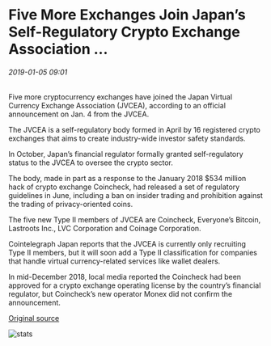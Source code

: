 # Five More Exchanges Join Japan’s Self-Regulatory Crypto Exchange Association ...

###### 2019-01-05 09:01

Five more cryptocurrency exchanges have joined the Japan Virtual Currency Exchange Association (JVCEA), according to an official announcement on Jan. 4 from the JVCEA.

The JVCEA is a self-regulatory body formed in April by 16 registered crypto exchanges that aims to create industry-wide investor safety standards.

In October, Japan’s financial regulator formally granted self-regulatory status to the JVCEA to oversee the crypto sector.

The body, made in part as a response to the January 2018 $534 million hack of crypto exchange Coincheck, had released a set of regulatory guidelines in June, including a ban on insider trading and prohibition against the trading of privacy-oriented coins.

The five new Type II members of JVCEA are Coincheck, Everyone’s Bitcoin, Lastroots Inc., LVC Corporation and Coinage Corporation.

Cointelegraph Japan reports that the JVCEA is currently only recruiting Type II members, but it will soon add a Type II classification for companies that handle virtual currency-related services like wallet dealers.

In mid-December 2018, local media reported the Coincheck had been approved for a crypto exchange operating license by the country’s financial regulator, but Coincheck’s new operator Monex did not confirm the announcement.

[Original source](https://cointelegraph.com/news/five-more-exchanges-join-japans-self-regulatory-crypto-exchange-association)

![stats](https://c.statcounter.com/11760860/0/a89fa40b/1/ "stats")